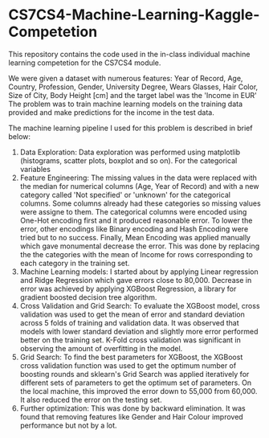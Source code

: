 # CS7CS4-Machine-Learning-Kaggle-Competetion
This repository contains the code used in the in-class individual machine learning competetion for the CS7CS4 module.

We were given a dataset with numerous features: Year of Record, Age, Country, Profession, Gender, University Degree, Wears Glasses, Hair Color, Size of City, Body Height [cm] and the target label was the 'Income in EUR'
The problem was to train machine learning models on the training data provided and make predictions for the income in the test data. 

The machine learning pipeline I used for this problem is described in brief below:

1) Data Exploration: Data exploration was performed using matplotlib (histograms, scatter plots, boxplot and so on). For the categorical variables 
2) Feature Engineering: The missing values in the data were replaced with the median for numerical columns (Age, Year of Record) and with a new category called 'Not specified' or 'unknown' for the categorical columns. Some columns already had these categories so missing values were assigne to them.
The categorical columns were encoded using One-Hot encoding first and it produced reasonable error. To lower the error, other encodings like Binary encoding and Hash Encoding were tried but to no success. 
Finally, Mean Encoding was applied manually which gave monumental decrease the error. This was done by replacing the the categories with the mean of Income for rows corresponding to each category in the training set.
3) Machine Learning models: I started about by applying Linear regression and Ridge Regression which gave errors close to 80,000. Decrease in error was achieved by applying XGBoost Regression, a library for gradient boosted decision tree algorithm. 
4) Cross Validation and Grid Search: To evaluate the XGBoost model, cross validation was used to get the mean of error and standard deviation across 5 folds of training and validation data. It was observed that models with lower standard deviation and slightly more error performed better on the training set. K-Fold cross validation was significant in observing the amount of overfitting in the model.
5) Grid Search: To find the best parameters for XGBoost, the XGBoost cross validation function was used to get the optimum number of boosting rounds and sklearn's Grid Search was applied iteratively for different sets of parameters to get the optimum set of parameters. On the local machine, this improved the error down to 55,000 from 60,000. It also reduced the error on the testing set.
6) Further optimization: This was done by backward elimination. It was found that removing features like Gender and Hair Colour improved performance but not by a lot.
